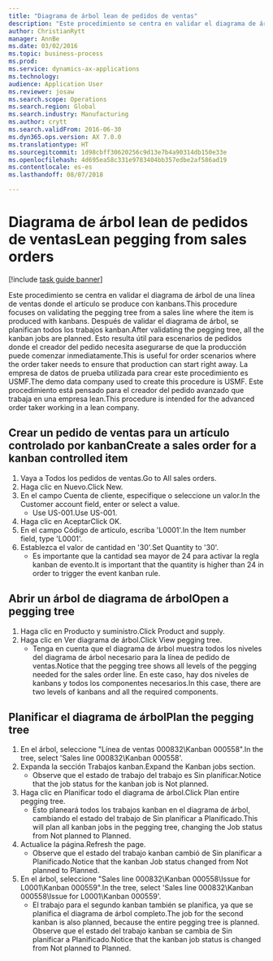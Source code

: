 ```yaml
--- 
title: "Diagrama de árbol lean de pedidos de ventas"
description: "Este procedimiento se centra en validar el diagrama de árbol de una línea de ventas donde el artículo se produce con kanbans."
author: ChristianRytt
manager: AnnBe
ms.date: 03/02/2016
ms.topic: business-process
ms.prod: 
ms.service: dynamics-ax-applications
ms.technology: 
audience: Application User
ms.reviewer: josaw
ms.search.scope: Operations
ms.search.region: Global
ms.search.industry: Manufacturing
ms.author: crytt
ms.search.validFrom: 2016-06-30
ms.dyn365.ops.version: AX 7.0.0
ms.translationtype: HT
ms.sourcegitcommit: 1d98cbff30620256c9d13e7b4a90314db150e33e
ms.openlocfilehash: 4d695ea58c331e9783404bb357edbe2af586ad19
ms.contentlocale: es-es
ms.lasthandoff: 08/07/2018

---
```

# <a name="lean-pegging-from-sales-orders"></a><span data-ttu-id="e7141-103">Diagrama de árbol lean de pedidos de ventas</span><span class="sxs-lookup"><span data-stu-id="e7141-103">Lean pegging from sales orders</span></span>

[!include [task guide banner](../../includes/task-guide-banner.md)]

<span data-ttu-id="e7141-104">Este procedimiento se centra en validar el diagrama de árbol de una línea de ventas donde el artículo se produce con kanbans.</span><span class="sxs-lookup"><span data-stu-id="e7141-104">This procedure focuses on validating the pegging tree from a sales line where the item is produced with kanbans.</span></span> <span data-ttu-id="e7141-105">Después de validar el diagrama de árbol, se planifican todos los trabajos kanban.</span><span class="sxs-lookup"><span data-stu-id="e7141-105">After validating the pegging tree, all the kanban jobs are planned.</span></span> <span data-ttu-id="e7141-106">Esto resulta útil para escenarios de pedidos donde el creador del pedido necesita asegurarse de que la producción puede comenzar inmediatamente.</span><span class="sxs-lookup"><span data-stu-id="e7141-106">This is useful for order scenarios where the order taker needs to ensure that production can start right away.</span></span> <span data-ttu-id="e7141-107">La empresa de datos de prueba utilizada para crear este procedimiento es USMF.</span><span class="sxs-lookup"><span data-stu-id="e7141-107">The demo data company used to create this procedure is USMF.</span></span> <span data-ttu-id="e7141-108">Este procedimiento está pensado para el creador del pedido avanzado que trabaja en una empresa lean.</span><span class="sxs-lookup"><span data-stu-id="e7141-108">This procedure is intended for the advanced order taker working in a lean company.</span></span>


## <a name="create-a-sales-order-for-a-kanban-controlled-item"></a><span data-ttu-id="e7141-109">Crear un pedido de ventas para un artículo controlado por kanban</span><span class="sxs-lookup"><span data-stu-id="e7141-109">Create a sales order for a kanban controlled item</span></span>
1. <span data-ttu-id="e7141-110">Vaya a Todos los pedidos de ventas.</span><span class="sxs-lookup"><span data-stu-id="e7141-110">Go to All sales orders.</span></span>
2. <span data-ttu-id="e7141-111">Haga clic en Nuevo.</span><span class="sxs-lookup"><span data-stu-id="e7141-111">Click New.</span></span>
3. <span data-ttu-id="e7141-112">En el campo Cuenta de cliente, especifique o seleccione un valor.</span><span class="sxs-lookup"><span data-stu-id="e7141-112">In the Customer account field, enter or select a value.</span></span>
    * <span data-ttu-id="e7141-113">Use US-001.</span><span class="sxs-lookup"><span data-stu-id="e7141-113">Use US-001.</span></span>  
4. <span data-ttu-id="e7141-114">Haga clic en Aceptar</span><span class="sxs-lookup"><span data-stu-id="e7141-114">Click OK.</span></span>
5. <span data-ttu-id="e7141-115">En el campo Código de artículo, escriba 'L0001'.</span><span class="sxs-lookup"><span data-stu-id="e7141-115">In the Item number field, type 'L0001'.</span></span>
6. <span data-ttu-id="e7141-116">Establezca el valor de cantidad en '30'.</span><span class="sxs-lookup"><span data-stu-id="e7141-116">Set Quantity to '30'.</span></span>
    * <span data-ttu-id="e7141-117">Es importante que la cantidad sea mayor de 24 para activar la regla kanban de evento.</span><span class="sxs-lookup"><span data-stu-id="e7141-117">It is important that the quantity is higher than 24 in order to trigger the event kanban rule.</span></span>  

## <a name="open-a-pegging-tree"></a><span data-ttu-id="e7141-118">Abrir un árbol de diagrama de árbol</span><span class="sxs-lookup"><span data-stu-id="e7141-118">Open a pegging tree</span></span> 
1. <span data-ttu-id="e7141-119">Haga clic en Producto y suministro.</span><span class="sxs-lookup"><span data-stu-id="e7141-119">Click Product and supply.</span></span>
2. <span data-ttu-id="e7141-120">Haga clic en Ver diagrama de árbol.</span><span class="sxs-lookup"><span data-stu-id="e7141-120">Click View pegging tree.</span></span>
    * <span data-ttu-id="e7141-121">Tenga en cuenta que el diagrama de árbol muestra todos los niveles del diagrama de árbol necesario para la línea de pedido de ventas.</span><span class="sxs-lookup"><span data-stu-id="e7141-121">Notice that the pegging tree shows all levels of the pegging needed for the sales order line.</span></span> <span data-ttu-id="e7141-122">En este caso, hay dos niveles de kanbans y todos los componentes necesarios.</span><span class="sxs-lookup"><span data-stu-id="e7141-122">In this case, there are two levels of kanbans and all the required components.</span></span>  

## <a name="plan-the-pegging-tree"></a><span data-ttu-id="e7141-123">Planificar el diagrama de árbol</span><span class="sxs-lookup"><span data-stu-id="e7141-123">Plan the pegging tree</span></span>
1. <span data-ttu-id="e7141-124">En el árbol, seleccione "Línea de ventas 000832\Kanban 000558".</span><span class="sxs-lookup"><span data-stu-id="e7141-124">In the tree, select 'Sales line 000832\Kanban 000558'.</span></span>
2. <span data-ttu-id="e7141-125">Expanda la sección Trabajos kanban.</span><span class="sxs-lookup"><span data-stu-id="e7141-125">Expand the Kanban jobs section.</span></span>
    * <span data-ttu-id="e7141-126">Observe que el estado de trabajo del trabajo es Sin planificar.</span><span class="sxs-lookup"><span data-stu-id="e7141-126">Notice that the job status for the kanban job is Not planned.</span></span>  
3. <span data-ttu-id="e7141-127">Haga clic en Planificar todo el diagrama de árbol.</span><span class="sxs-lookup"><span data-stu-id="e7141-127">Click Plan entire pegging tree.</span></span>
    * <span data-ttu-id="e7141-128">Esto planeará todos los trabajos kanban en el diagrama de árbol, cambiando el estado del trabajo de Sin planificar a Planificado.</span><span class="sxs-lookup"><span data-stu-id="e7141-128">This will plan all kanban jobs in the pegging tree, changing the Job status from Not planned to Planned.</span></span>  
4. <span data-ttu-id="e7141-129">Actualice la página.</span><span class="sxs-lookup"><span data-stu-id="e7141-129">Refresh the page.</span></span>
    * <span data-ttu-id="e7141-130">Observe que el estado del trabajo kanban cambió de Sin planificar a Planificado.</span><span class="sxs-lookup"><span data-stu-id="e7141-130">Notice that the kanban Job status changed from Not planned to Planned.</span></span>  
5. <span data-ttu-id="e7141-131">En el árbol, seleccione "Sales line 000832\Kanban 000558\Issue for L0001\Kanban 000559".</span><span class="sxs-lookup"><span data-stu-id="e7141-131">In the tree, select 'Sales line 000832\Kanban 000558\Issue for L0001\Kanban 000559'.</span></span>
    * <span data-ttu-id="e7141-132">El trabajo para el segundo kanban también se planifica, ya que se planifica el diagrama de árbol completo.</span><span class="sxs-lookup"><span data-stu-id="e7141-132">The job for the second kanban is also planned, because the entire pegging tree is planned.</span></span> <span data-ttu-id="e7141-133">Observe que el estado del trabajo kanban se cambia de Sin planificar a Planificado.</span><span class="sxs-lookup"><span data-stu-id="e7141-133">Notice that the kanban job status is changed from Not planned to Planned.</span></span>  


